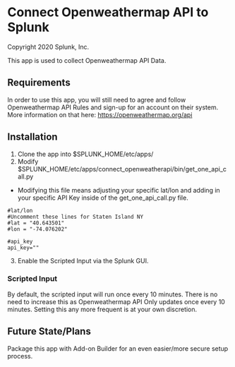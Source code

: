 # Connect Openweathermap API to Splunk

Copyright 2020 Splunk, Inc.

This app is used to collect Openweathermap API Data. 

## Requirements

In order to use this app, you will still need to agree and follow Openweathermap API Rules and sign-up for an account on their system. More information on that here: https://openweathermap.org/api

## Installation

1. Clone the app into $SPLUNK_HOME/etc/apps/
2. Modify $SPLUNK_HOME/etc/apps/connect_openweatherapi/bin/get_one_api_call.py
* Modifying this file means adjusting your specific lat/lon and adding in your specific API Key inside of the get_one_api_call.py file. 

```
#lat/lon
#Uncomment these lines for Staten Island NY
#lat = "40.643501"
#lon = "-74.076202"

#api_key
api_key=""
```

3. Enable the Scripted Input via the Splunk GUI. 


### Scripted Input

By default, the scripted input will run once every 10 minutes. There is no need to increase this as Openweathermap API Only updates once every 10 minutes. Setting this any more frequent is at your own discretion. 

## Future State/Plans

Package this app with Add-on Builder for an even easier/more secure setup process. 
